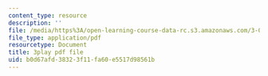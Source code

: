 ```yaml
---
content_type: resource
description: ''
file: /media/https%3A/open-learning-course-data-rc.s3.amazonaws.com/3-091sc-introduction-to-solid-state-chemistry-fall-2010/b0d67afd38323f11fa60e5517d98561b_RikovZJdUmg.pdf
file_type: application/pdf
resourcetype: Document
title: 3play pdf file
uid: b0d67afd-3832-3f11-fa60-e5517d98561b
---
```

